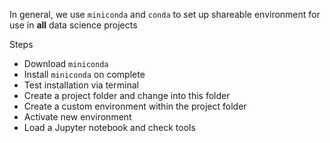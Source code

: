
In general, we use `miniconda` and `conda` to set up shareable environment for use in **all** data science projects

Steps
- Download `miniconda`
- Install `miniconda` on complete
- Test installation via terminal
- Create a project folder and change into this folder
- Create a custom environment within the project folder
- Activate new environment
- Load a Jupyter notebook and check tools


